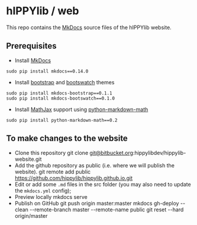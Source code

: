 # hIPPYlib / web

This repo contains the [MkDocs](http://mkdocs.org) source files of the hIPPYlib website.

## Prerequisites

* Install [MkDocs](http://mkdocs.org)   
```#!sh
sudo pip install mkdocs==0.14.0
```

* Install [bootstrap](http://getbootstrap.com/) and [bootswatch](https://bootswatch.com/) themes
```#!sh
sudo pip install mkdocs-bootstrap==0.1.1
sudo pip install mkdocs-bootswatch==0.1.0
```
    
* Install [MathJax](https://www.mathjax.org/) support using [python-markdown-math](https://github.com/mitya57/python-markdown-math)
```#!sh
sudo pip install python-markdown-math==0.2
```


## To make changes to the website

* Clone this repository
    git clone git@bitbucket.org:hippylibdev/hippylib-website.git
* Add the github repository as public (i.e. where we will publish the website).
    git remote add public https://github.com/hippylib/hippylib.github.io.git
* Edit or add some `.md` files in the src folder (you may also need to update the `mkdocs.yml` config); 
* Preview locally
    mkdocs serve
* Publish on GitHub
    git push origin master:master
    mkdocs gh-deploy --clean --remote-branch master --remote-name public
    git reset --hard origin/master
